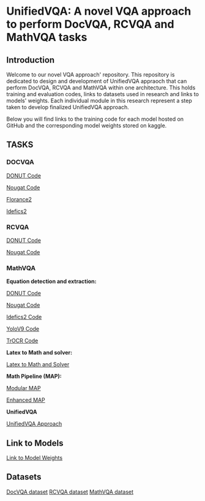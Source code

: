 # UnifiedVQA: A novel VQA approach to perform DocVQA, RCVQA and MathVQA tasks

## Introduction
Welcome to our novel VQA approach' repository. This repository is dedicated to design and development of UnifiedVQA appraoch that can perform DocVQA, RCVQA and MathVQA within one architecture. This holds training and evaluation codes, links to datasets used in research and links to models' weights. Each individual module in this research represent a step taken to develop finalized UnifiedVQA approach.

Below you will find links to the training code for each model hosted on GitHub and the corresponding model weights stored on kaggle.

## TASKS

### DOCVQA

[DONUT Code](DocVQA/DONUT/DONUT_DocVQA.ipynb)

[Nougat Code](DocVQA/Nougat/Nougat_DocVQA.ipynb)

[Florance2](DocVQA/Florance2/Florance2_DocVQA.ipynb)

[Idefics2](DocVQA/Idefics2/Idefics2_DocVQA.ipynb)

### RCVQA

[DONUT Code](RCVQA/DONUT/DONUT_RCVQA.ipynb)

[Nougat Code](RCVQA/Nougat/Nougat_RCVQA.ipynb)

### MathVQA

**Equation detection and extraction:**

[DONUT Code](MathVQA/Equation%20Detection%20and%20Extraction/DONUT/DONUT_MathEquation_KIE.ipynb)

[Nougat Code](MathVQA/Equation%20Detection%20and%20Extraction/Nougat/NOUGAT_MathEquation_KIE.ipynb)

[Idefics2 Code](MathVQA/Equation%20Detection%20and%20Extraction/Idefics2/Idefics2_MathEquation_KIE.ipynb)

[YoloV9 Code](MathVQA/Equation%20Detection%20and%20Extraction/YoloV9/YoloV9_EquationDetection.ipynb)

[TrOCR Code](MathVQA/Equation%20Detection%20and%20Extraction/TrOCR/TrOCR_MathEquations_Recognition.ipynb)


**Latex to Math and solver:**

[Latex to Math and Solver](MathVQA/LLM%20and%20Math%20Solver/LLM_MathSolver.ipynb)

**Math Pipeline (MAP):**

[Modular MAP](MathVQA/MAP%20(Math%20pipelines)/Modular%20MAP/Yolo9_TrOCR_MathSolver_Pipeline.ipynb)

[Enhanced MAP](MathVQA/MAP%20(Math%20pipelines)/Enhanced%20MAP/DONUT_MathSolver_Pipeline.ipynb)

**UnifiedVQA**

[UnifiedVQA Approach](UnifiedVQA%20Approach/UnifiedVQA_Approach.ipynb)

## Link to Models
[Link to Model Weights](https://kaggle.com/datasets/8dd270c140da54ca2ce135472570b4f2ca44262ffc178ae47edb30bb9c05a0ee)

## Datasets
[DocVQA dataset](https://huggingface.co/datasets/AbdulMuqtadir/DocVQA_Processed_Dataset)
[RCVQA dataset](https://huggingface.co/datasets/AbdulMuqtadir/RCVQA_Dataset)
[MathVQA dataset](https://huggingface.co/datasets/AbdulMuqtadir/Latex_Math_Documents)

